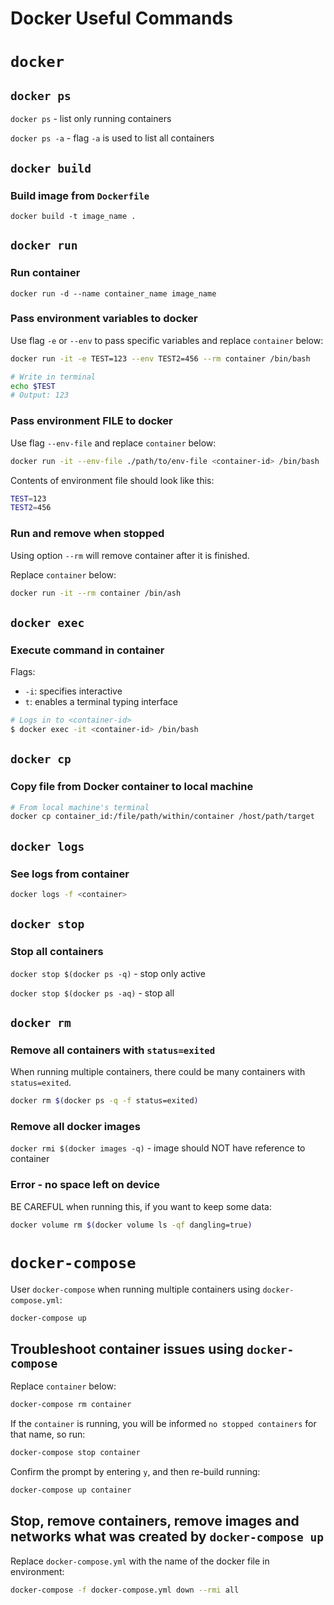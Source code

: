 # Docker Useful Commands

# `docker`

## `docker ps`

`docker ps` - list only running containers

`docker ps -a` - flag `-a` is used to list all containers

## `docker build`

### Build image from `Dockerfile`

`docker build -t image_name .`

## `docker run`

### Run container

`docker run -d --name container_name image_name`

### Pass environment variables to docker

Use flag `-e` or `--env` to pass specific variables and replace `container` below:

```sh
docker run -it -e TEST=123 --env TEST2=456 --rm container /bin/bash

# Write in terminal
echo $TEST
# Output: 123
```

### Pass environment FILE to docker

Use flag `--env-file` and replace `container` below:

```sh
docker run -it --env-file ./path/to/env-file <container-id> /bin/bash
```

Contents of environment file should look like this:

```sh
TEST=123
TEST2=456
```

### Run and remove when stopped

Using option `--rm` will remove container after it is finished.

Replace `container` below:

```sh
docker run -it --rm container /bin/ash
```

## `docker exec`

### Execute command in container

Flags:
- `-i`: specifies interactive
- `t`: enables a terminal typing interface

```sh
# Logs in to <container-id>
$ docker exec -it <container-id> /bin/bash
```

## `docker cp`

### Copy file from Docker container to local machine

```sh
# From local machine's terminal
docker cp container_id:/file/path/within/container /host/path/target
```

## `docker logs`

### See logs from container

```sh
docker logs -f <container>
```

## `docker stop`

### Stop all containers

`docker stop $(docker ps -q)` - stop only active

`docker stop $(docker ps -aq)` - stop all

## `docker rm`

### Remove all containers with `status=exited`

When running multiple containers, there could be many containers with `status=exited`. 

```sh
docker rm $(docker ps -q -f status=exited)
```

### Remove all docker images

`docker rmi $(docker images -q)` - image should NOT have reference to container

### **Error** - no space left on device

BE CAREFUL when running this, if you want to keep some data:

```sh
docker volume rm $(docker volume ls -qf dangling=true)
```

# `docker-compose`

User `docker-compose` when running multiple containers using `docker-compose.yml`:

```sh
docker-compose up
```

## Troubleshoot container issues using `docker-compose`

Replace `container` below:

```sh
docker-compose rm container
```

If the `container` is running, you will be informed `no stopped containers` for that name, so run:

```sh
docker-compose stop container
```

Confirm the prompt by entering `y`, and then re-build running:

```sh
docker-compose up container
```

## Stop, remove containers, remove images and networks what was created by `docker-compose up`

Replace `docker-compose.yml` with the name of the docker file in environment:

```sh
docker-compose -f docker-compose.yml down --rmi all
```
